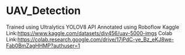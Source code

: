 # UAV_Detection
Trained using Ultralytics YOLOV8 API
Annotated using Roboflow
Kaggle Link:https://www.kaggle.com/datasets/div456/uav-5000-imgs
Colab Link:https://colab.research.google.com/drive/17jPdC-ye_Bz_eKJ8we-Fab0BmZagHHMP?authuser=1
